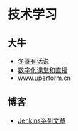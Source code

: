 # 技术学习

## 大牛

- [冬哥有话说](https://school.idcf.org.cn/all/alive)
- [数字化课堂和直播](https://www.uperform.cn/digital-live-classroom/)
- www.uperform.cn

## 博客

- [Jenkins系列文章](https://wiki.eryajf.net/pages/56.html)
